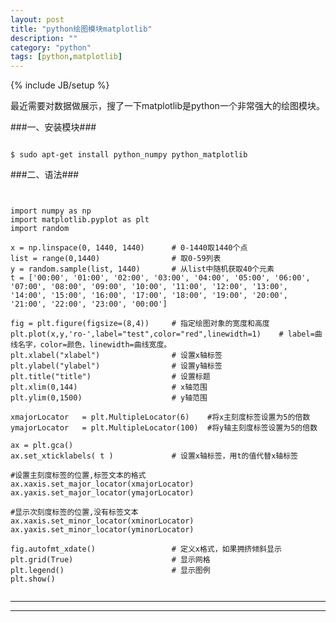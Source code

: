```yaml
---
layout: post
title: "python绘图模块matplotlib"
description: ""
category: "python"
tags: [python,matplotlib]
---
```

{% include JB/setup %}

最近需要对数据做展示，搜了一下matplotlib是python一个非常强大的绘图模块。</br>

###一、安装模块###
<pre><code>
$ sudo apt-get install python_numpy python_matplotlib
</code></pre>

###二、语法###
<pre><code>

import numpy as np
import matplotlib.pyplot as plt
import random

x = np.linspace(0, 1440, 1440)      # 0-1440取1440个点
list = range(0,1440)                # 取0-59列表
y = random.sample(list, 1440)       # 从list中随机获取40个元素
t = ['00:00', '01:00', '02:00', '03:00', '04:00', '05:00', '06:00', '07:00', '08:00', '09:00', '10:00', '11:00', '12:00', '13:00', '14:00', '15:00', '16:00', '17:00', '18:00', '19:00', '20:00', '21:00', '22:00', '23:00', '00:00']

fig = plt.figure(figsize=(8,4))     # 指定绘图对象的宽度和高度
plt.plot(x,y,'ro-',label="test",color="red",linewidth=1)    # label=曲线名字，color=颜色，linewidth=曲线宽度。
plt.xlabel("xlabel")                # 设置x轴标签
plt.ylabel("ylabel")                # 设置y轴标签
plt.title("title")                  # 设置标题
plt.xlim(0,144)                     # x轴范围
plt.ylim(0,1500)                    # y轴范围

xmajorLocator   = plt.MultipleLocator(6)    #将x主刻度标签设置为5的倍数
ymajorLocator   = plt.MultipleLocator(100)  #将y轴主刻度标签设置为5的倍数

ax = plt.gca()
ax.set_xticklabels( t )             # 设置x轴标签，用t的值代替x轴标签

#设置主刻度标签的位置,标签文本的格式
ax.xaxis.set_major_locator(xmajorLocator)
ax.yaxis.set_major_locator(ymajorLocator)

#显示次刻度标签的位置,没有标签文本
ax.xaxis.set_minor_locator(xminorLocator)
ax.yaxis.set_minor_locator(yminorLocator)

fig.autofmt_xdate()                 # 定义x格式，如果拥挤倾斜显示
plt.grid(True)                      # 显示网格
plt.legend()                        # 显示图例
plt.show()

</code></pre>

***
***
